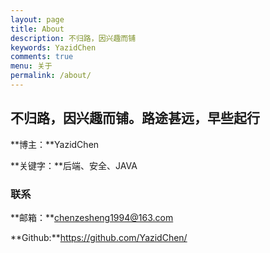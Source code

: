 ```yaml
---
layout: page
title: About
description: 不归路，因兴趣而铺
keywords: YazidChen
comments: true
menu: 关于
permalink: /about/
---
```


## 不归路，因兴趣而铺。路途甚远，早些起行 ##

**博主：**YazidChen

**关键字：**后端、安全、JAVA

### 联系 ###

**邮箱：**chenzesheng1994@163.com

**Github:**https://github.com/YazidChen/





